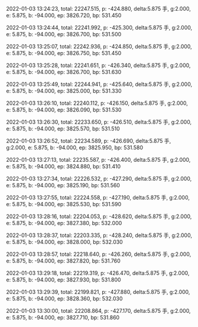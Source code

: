 2022-01-03 13:24:23, total: 22247.515, p: -424.880, delta:5.875 手, g:2.000, e: 5.875, b: -94.000, ep: 3826.720, bp: 531.450

2022-01-03 13:24:44, total: 22241.992, p: -425.300, delta:5.875 手, g:2.000, e: 5.875, b: -94.000, ep: 3826.700, bp: 531.500

2022-01-03 13:25:07, total: 22242.936, p: -424.850, delta:5.875 手, g:2.000, e: 5.875, b: -94.000, ep: 3826.750, bp: 531.450

2022-01-03 13:25:28, total: 22241.651, p: -426.340, delta:5.875 手, g:2.000, e: 5.875, b: -94.000, ep: 3826.700, bp: 531.630

2022-01-03 13:25:49, total: 22244.941, p: -425.640, delta:5.875 手, g:2.000, e: 5.875, b: -94.000, ep: 3825.000, bp: 531.330

2022-01-03 13:26:10, total: 22240.112, p: -426.150, delta:5.875 手, g:2.000, e: 5.875, b: -94.000, ep: 3826.090, bp: 531.530

2022-01-03 13:26:30, total: 22233.650, p: -426.510, delta:5.875 手, g:2.000, e: 5.875, b: -94.000, ep: 3825.570, bp: 531.510

2022-01-03 13:26:52, total: 22234.589, p: -426.690, delta:5.875 手, g:2.000, e: 5.875, b: -94.000, ep: 3825.950, bp: 531.580

2022-01-03 13:27:13, total: 22235.587, p: -426.400, delta:5.875 手, g:2.000, e: 5.875, b: -94.000, ep: 3824.880, bp: 531.410

2022-01-03 13:27:34, total: 22226.532, p: -427.290, delta:5.875 手, g:2.000, e: 5.875, b: -94.000, ep: 3825.190, bp: 531.560

2022-01-03 13:27:55, total: 22224.558, p: -427.190, delta:5.875 手, g:2.000, e: 5.875, b: -94.000, ep: 3825.530, bp: 531.590

2022-01-03 13:28:16, total: 22204.053, p: -428.620, delta:5.875 手, g:2.000, e: 5.875, b: -94.000, ep: 3827.380, bp: 532.000

2022-01-03 13:28:37, total: 22203.335, p: -428.240, delta:5.875 手, g:2.000, e: 5.875, b: -94.000, ep: 3828.000, bp: 532.030

2022-01-03 13:28:57, total: 22218.640, p: -426.260, delta:5.875 手, g:2.000, e: 5.875, b: -94.000, ep: 3827.820, bp: 531.760

2022-01-03 13:29:18, total: 22219.319, p: -426.470, delta:5.875 手, g:2.000, e: 5.875, b: -94.000, ep: 3827.930, bp: 531.800

2022-01-03 13:29:39, total: 22199.821, p: -427.880, delta:5.875 手, g:2.000, e: 5.875, b: -94.000, ep: 3828.360, bp: 532.030

2022-01-03 13:30:00, total: 22208.864, p: -427.170, delta:5.875 手, g:2.000, e: 5.875, b: -94.000, ep: 3827.710, bp: 531.860